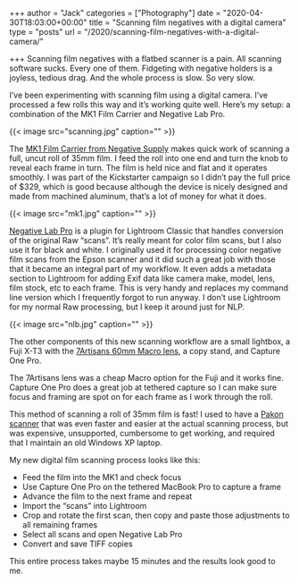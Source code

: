 +++
author = "Jack"
categories = ["Photography"]
date = "2020-04-30T18:03:00+00:00"
title = "Scanning film negatives with a digital camera"
type = "posts"
url = "/2020/scanning-film-negatives-with-a-digital-camera/"

+++
Scanning film negatives with a flatbed scanner is a pain. All scanning software sucks. Every one of them. Fidgeting with negative holders is a joyless, tedious drag. And the whole process is slow. So very slow.

I’ve been experimenting with scanning film using a digital camera. I’ve processed a few rolls this way and it’s working quite well. Here’s my setup: a combination of the MK1 Film Carrier and Negative Lab Pro.

{{< image src="scanning.jpg" caption="" >}}


The [MK1 Film Carrier from Negative Supply][1] makes quick work of scanning a full, uncut roll of 35mm film. I feed the roll into one end and turn the knob to reveal each frame in turn. The film is held nice and flat and it operates smoothly. I was part of the Kickstarter campaign so I didn’t pay the full price of $329, which is good because although the device is nicely designed and made from machined aluminum, that’s a lot of money for what it does.

{{< image src="mk1.jpg" caption="" >}}

[Negative Lab Pro][2] is a plugin for Lightroom Classic that handles conversion of the original Raw “scans”. It’s really meant for color film scans, but I also use it for black and white. I originally used it for processing color negative film scans from the Epson scanner and it did such a great job with those that it became an integral part of my workflow. It even adds a metadata section to Lightroom for adding Exif data like camera make, model, lens, film stock, etc to each frame. This is very handy and replaces my command line version which I frequently forgot to run anyway. I don’t use Lightroom for my normal Raw processing, but I keep it around just for NLP. 

{{< image src="nlb.jpg" caption="" >}}

The other components of this new scanning workflow are a small lightbox, a Fuji X-T3 with the [7Artisans 60mm Macro lens][3], a copy stand, and Capture One Pro.

The 7Artisans lens was a cheap Macro option for the Fuji and it works fine. Capture One Pro does a great job at tethered capture so I can make sure focus and framing are spot on for each frame as I work through the roll.

This method of scanning a roll of 35mm film is fast! I used to have a [Pakon scanner][4] that was even faster and easier at the actual scanning process, but was expensive, unsupported, cumbersome to get working, and required that I maintain an old Windows XP laptop.

My new digital film scanning process looks like this:

- Feed the film into the MK1 and check focus
- Use Capture One Pro on the tethered MacBook Pro to capture a frame
- Advance the film to the next frame and repeat
- Import the “scans” into Lightroom
- Crop and rotate the first scan, then copy and paste those adjustments to all remaining frames
- Select all scans and open Negative Lab Pro
- Convert and save TIFF copies


This entire process takes maybe 15 minutes and the results look good to me.

 [1]: https://www.negative.supply/35mm
 [2]: https://www.negativelabpro.com
 [3]: https://www.bhphotovideo.com/c/product/1485799-REG/7artisans_photoelectric_a112_x_60mm_f_2_8_fuji.html
 [4]: https://www.baty.net/2015/the-kodak-pakon-f-135-plus-scanner-2/
